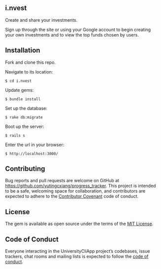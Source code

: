 ## i.nvest

Create and share your investments.

Sign up through the site or using your Google account to begin creating your own investments and to view the top funds chosen by users.

## Installation

Fork and clone this repo.

Navigate to its location:

    $ cd i.nvest

Update gems:

    $ bundle install

Set up the database:

    $ rake db:migrate

Boot up the server:

    $ rails s

Enter the url in your browser:

    $ http://localhost:3000/


## Contributing

Bug reports and pull requests are welcome on GitHub at https://github.com/yutingcxiang/progress_tracker. This project is intended to be a safe, welcoming space for collaboration, and contributors are expected to adhere to the [Contributor Covenant](http://contributor-covenant.org) code of conduct.

## License

The gem is available as open source under the terms of the [MIT License](https://opensource.org/licenses/MIT).

## Code of Conduct

Everyone interacting in the UniversityCliApp project’s codebases, issue trackers, chat rooms and mailing lists is expected to follow the [code of conduct](https://github.com/[USERNAME]/university_cli_app/blob/master/CODE_OF_CONDUCT.md).
